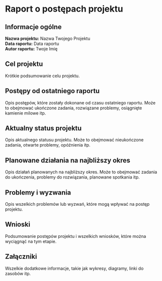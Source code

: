 # Raport o postępach projektu

## Informacje ogólne

**Nazwa projektu:** Nazwa Twojego Projektu  
**Data raportu:** Data raportu  
**Autor raportu:** Twoje Imię  

## Cel projektu

Krótkie podsumowanie celu projektu.

## Postępy od ostatniego raportu

Opis postępów, które zostały dokonane od czasu ostatniego raportu. Może to obejmować ukończone zadania, rozwiązane problemy, osiągnięte kamienie milowe itp.

## Aktualny status projektu

Opis aktualnego statusu projektu. Może to obejmować nieukończone zadania, otwarte problemy, opóźnienia itp.

## Planowane działania na najbliższy okres

Opis działań planowanych na najbliższy okres. Może to obejmować zadania do ukończenia, problemy do rozwiązania, planowane spotkania itp.

## Problemy i wyzwania

Opis wszelkich problemów lub wyzwań, które mogą wpływać na postęp projektu.

## Wnioski

Podsumowanie postępów projektu i wszelkich wniosków, które można wyciągnąć na tym etapie.

## Załączniki

Wszelkie dodatkowe informacje, takie jak wykresy, diagramy, linki do zasobów itp.